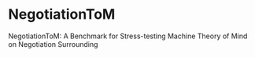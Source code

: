 # NegotiationToM
NegotiationToM: A Benchmark for Stress-testing Machine Theory of Mind on Negotiation Surrounding
